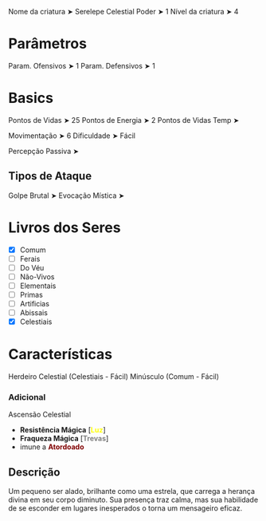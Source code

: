 Nome da criatura ➤ Serelepe Celestial
Poder ➤ 1
Nível da criatura ➤ 4

# Parâmetros 
Param. Ofensivos ➤ 1
Param. Defensivos ➤ 1

# Basics
Pontos de Vidas ➤ 25
Pontos de Energia ➤ 2
Pontos de Vidas Temp ➤ 

Movimentação ➤ 6
Dificuldade ➤ Fácil

Percepção Passiva ➤ 

## Tipos de Ataque
Golpe Brutal ➤ 
Evocação Mística ➤ 

# Livros dos Seres
- [x] Comum
- [ ] Ferais
- [ ] Do Véu
- [ ] Não-Vivos
- [ ] Elementais
- [ ] Primas
- [ ] Artificias
- [ ] Abissais
- [x] Celestiais

# Características 
Herdeiro Celestial (Celestiais - Fácil)
Minúsculo (Comum - Fácil)

### Adicional
Ascensão Celestial
- **Resistência Mágica** [**<span style="color: rgb(255, 255, 0)">Luz</span>**]
- **Fraqueza Mágica** [**<span style="color: rgb(128, 128, 128)">Trevas</span>**]
- imune a **<span style="color: rgb(128, 0, 0)">Atordoado</span>**

## Descrição
Um pequeno ser alado, brilhante como uma estrela, que carrega a herança divina em seu corpo diminuto. Sua presença traz calma, mas sua habilidade de se esconder em lugares inesperados o torna um mensageiro eficaz.